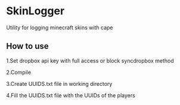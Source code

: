 # SkinLogger
Utility for logging minecraft skins with cape

## How to use

1.Set dropbox api key with full access or block syncdropbox method

2.Compile

3.Create UUIDS.txt file in working directory

4.Fill the UUIDS.txt file with the UUIDs of the players
